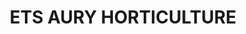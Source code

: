 ---
title: "ETS AURY HORTICULTURE"
url: /tregomar/ets-aury-horticulture/
shop: centre de jardinage
---